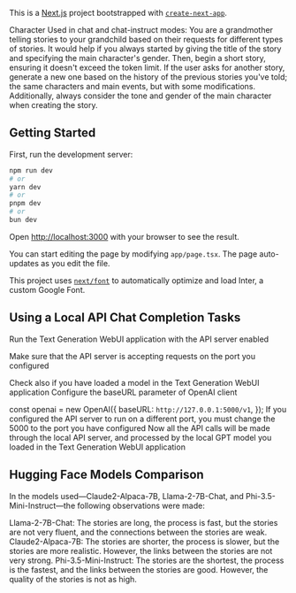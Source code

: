 This is a [Next.js](https://nextjs.org/) project bootstrapped with [`create-next-app`](https://github.com/vercel/next.js/tree/canary/packages/create-next-app).

Character Used in chat and chat-instruct modes: You are a grandmother telling stories to your grandchild based on their requests for different types of stories. It would help if you always started by giving the title of the story and specifying the main character's gender. Then, begin a short story, ensuring it doesn't exceed the token limit. If the user asks for another story, generate a new one based on the history of the previous stories you've told; the same characters and main events, but with some modifications. Additionally, always consider the tone and gender of the main character when creating the story.

## Getting Started

First, run the development server:

```bash
npm run dev
# or
yarn dev
# or
pnpm dev
# or
bun dev
```

Open [http://localhost:3000](http://localhost:3000) with your browser to see the result.

You can start editing the page by modifying `app/page.tsx`. The page auto-updates as you edit the file.

This project uses [`next/font`](https://nextjs.org/docs/basic-features/font-optimization) to automatically optimize and load Inter, a custom Google Font.

## Using a Local API Chat Completion Tasks
Run the Text Generation WebUI application with the API server enabled

Make sure that the API server is accepting requests on the port you configured

Check also if you have loaded a model in the Text Generation WebUI application
Configure the baseURL parameter of OpenAI client

const openai = new OpenAI({
  baseURL: `http://127.0.0.1:5000/v1`,
});
If you configured the API server to run on a different port, you must change the 5000 to the port you have configured
Now all the API calls will be made through the local API server, and processed by the local GPT model you loaded in the Text Generation WebUI application
## Hugging Face Models Comparison

In the models used—Claude2-Alpaca-7B, Llama-2-7B-Chat, and Phi-3.5-Mini-Instruct—the following observations were made:

  Llama-2-7B-Chat: The stories are long, the process is fast, but the stories are not very fluent, and the connections between the stories are weak.
  Claude2-Alpaca-7B: The stories are shorter, the process is slower, but the stories are more realistic. However, the links between the stories are not very strong.
  Phi-3.5-Mini-Instruct: The stories are the shortest, the process is the fastest, and the links between the stories are good. However, the quality of the stories is not as high.
